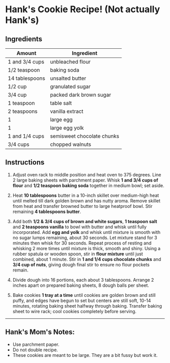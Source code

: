 # Hank's Cookie Recipe! (Not actually Hank's)

## Ingredients

| Amount         | Ingredient                 |
| -------------- | -------------------------- |
| 1 and 3/4 cups | unbleached flour           |
| 1/2 teaspoon   | baking soda                |
| 14 tablespoons | unsalted butter            |
| 1/2 cup        | granulated sugar           |
| 3/4 cup        | packed dark brown sugar    |
| 1 teaspoon     | table salt                 |
| 2 teaspoons    | vanilla extract            |
| 1              | large egg                  |
| 1              | large egg yolk             |
| 1 and 1/4 cups | semisweet chocolate chunks |
| 3/4 cups       | chopped walnuts            |

## Instructions

1. Adjust oven rack to middle position and heat oven to 375 degrees. Line 2 large baking sheets with parchment paper. Whisk **1 and 3/4 cups of flour** and **1/2 teaspoon baking soda** together in medium bowl; set aside.

2. Heat **10 tablespoons** butter in a 10-inch skillet over medium-high heat until melted till dark golden brown and has nutty aroma. Remove skillet from heat and transfer browned butter to large heatproof bowl. Stir remaining **4 tablespoons butter**.

3. Add both **1/2 & 3/4 cups of brown and white sugars**, **1 teaspoon salt** and **2 teaspoons vanilla** to bowl with butter and whisk until fully incorporated. Add **egg and yolk** and whisk until mixture is smooth with no sugar lumps remaining, about 30 seconds. Let mixture stand for 3 minutes then whisk for 30 seconds. Repeat process of resting and whisking 2 more times until mixture is thick, smooth and shiny. Using a rubber spatula or wooden spoon, stir in **flour mixture** until just combined, about 1 minute. Stir in **1 and 1/4 cups chocolate chunks** and **3/4 cup of nuts**, giving dough final stir to ensure no flour pockets remain.

4. Divide dough into 16 portions, each about 3 tablespoons. Arrange 2 inches apart on prepared baking sheets, 8 dough balls per sheet.

5. Bake cookies **1 tray at a time** until cookies are golden brown and still puffy, and edges have begun to set but centers are still soft, 10-14 minutes, rotating baking sheet halfway through baking. Transfer baking sheet to wire rack; cool cookies completely before serving.

---

## Hank's Mom's Notes:

- Use parchment paper.
- Do not double recipe.
- These cookies are meant to be large. They are a bit fussy but work it.
